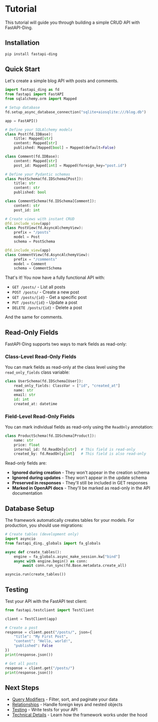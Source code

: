# Tutorial

This tutorial will guide you through building a simple CRUD API with FastAPI-Ding.

## Installation

```bash
pip install fastapi-ding
```

## Quick Start

Let's create a simple blog API with posts and comments.

```python
import fastapi_ding as fd
from fastapi import FastAPI
from sqlalchemy.orm import Mapped

# Setup database
fd.setup_async_database_connection("sqlite+aiosqlite:///blog.db")

app = FastAPI()

# Define your SQLAlchemy models
class Post(fd.IDBase):
    title: Mapped[str]
    content: Mapped[str]
    published: Mapped[bool] = Mapped(default=False)

class Comment(fd.IDBase):
    content: Mapped[str]
    post_id: Mapped[int] = Mapped(foreign_key="post.id")

# Define your Pydantic schemas
class PostSchema(fd.IDSchema[Post]):
    title: str
    content: str
    published: bool

class CommentSchema(fd.IDSchema[Comment]):
    content: str
    post_id: int

# Create views with instant CRUD
@fd.include_view(app)
class PostView(fd.AsyncAlchemyView):
    prefix = "/posts"
    model = Post
    schema = PostSchema

@fd.include_view(app)
class CommentView(fd.AsyncAlchemyView):
    prefix = "/comments"
    model = Comment
    schema = CommentSchema
```

That's it! You now have a fully functional API with:

- `GET /posts/` - List all posts
- `POST /posts/` - Create a new post
- `GET /posts/{id}` - Get a specific post
- `PUT /posts/{id}` - Update a post
- `DELETE /posts/{id}` - Delete a post

And the same for comments.

## Read-Only Fields

FastAPI-Ding supports two ways to mark fields as read-only:

### Class-Level Read-Only Fields

You can mark fields as read-only at the class level using the `read_only_fields` class variable:

```python
class UserSchema(fd.IDSchema[User]):
    read_only_fields: ClassVar = ["id", "created_at"]
    name: str
    email: str
    id: int
    created_at: datetime
```

### Field-Level Read-Only Fields

You can mark individual fields as read-only using the `ReadOnly` annotation:

```python
class ProductSchema(fd.IDSchema[Product]):
    name: str
    price: float
    internal_id: fd.ReadOnly[str]  # This field is read-only
    created_by: fd.ReadOnly[int]   # This field is also read-only
```

Read-only fields are:
- **Ignored during creation** - They won't appear in the creation schema
- **Ignored during updates** - They won't appear in the update schema  
- **Preserved in responses** - They'll still be included in GET responses
- **Marked in OpenAPI docs** - They'll be marked as read-only in the API documentation

## Database Setup

The framework automatically creates tables for your models. For production, you should use migrations:

```python
# Create tables (development only)
import asyncio
from fastapi_ding._globals import fa_globals

async def create_tables():
    engine = fa_globals.async_make_session.kw["bind"]
    async with engine.begin() as conn:
        await conn.run_sync(fd.Base.metadata.create_all)

asyncio.run(create_tables())
```

## Testing

Test your API with the FastAPI test client:

```python
from fastapi.testclient import TestClient

client = TestClient(app)

# Create a post
response = client.post("/posts/", json={
    "title": "My First Post",
    "content": "Hello, world!",
    "published": False
})
print(response.json())

# Get all posts
response = client.get("/posts/")
print(response.json())
```

## Next Steps

- [Query Modifiers](query_modifiers.md) - Filter, sort, and paginate your data
- [Relationships](relationships.md) - Handle foreign keys and nested objects
- [Testing](testing.md) - Write tests for your API
- [Technical Details](technical_details.md) - Learn how the framework works under the hood



